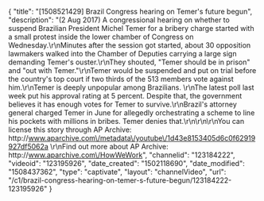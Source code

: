 {
    "title": "[1508521429] Brazil Congress hearing on Temer's future begun",
    "description": "(2 Aug 2017) A congressional hearing on whether to suspend Brazilian President Michel Temer for a bribery charge started with a small protest inside the lower chamber of Congress on Wednesday.\r\nMinutes after the session got started, about 30 opposition lawmakers walked into the Chamber of Deputies carrying a large sign demanding Temer's ouster.\r\nThey shouted, \"Temer should be in prison\" and \"out with Temer.\"\r\nTemer would be suspended and put on trial before the country's top court if two thirds of the 513 members vote against him.\r\nTemer is deeply unpopular among Brazilians. \r\nThe latest poll last week put his approval rating at 5 percent. Despite that, the government believes it has enough votes for Temer to survive.\r\nBrazil's attorney general charged Temer in June for allegedly orchestrating a scheme to line his pockets with millions in bribes. Temer denies that.\r\n\r\n\r\nYou can license this story through AP Archive: http:\/\/www.aparchive.com\/metadata\/youtube\/1d43e8153405d6c0f62919927df5062a \r\nFind out more about AP Archive: http:\/\/www.aparchive.com\/HowWeWork",
    "channelid": "123184222",
    "videoid": "123195926",
    "date_created": "1502118690",
    "date_modified": "1508437362",
    "type": "captivate",
    "layout": "channelVideo",
    "url": "\/c1\/brazil-congress-hearing-on-temer-s-future-begun\/123184222-123195926"
}